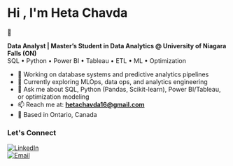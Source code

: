   # Hi , I'm Heta Chavda
👋

**Data Analyst | Master’s Student in Data Analytics @ University of Niagara Falls (ON)**  
SQL • Python • Power BI • Tableau • ETL • ML • Optimization

- 🔭 Working on database systems and predictive analytics pipelines  
- 🌱 Currently exploring MLOps, data ops, and analytics engineering  
- 💬 Ask me about SQL, Python (Pandas, Scikit-learn), Power BI/Tableau, or optimization modeling  
- 📫 Reach me at: **hetachavda16@gmail.com**  
- 📍 Based in Ontario, Canada

###  Let's Connect
[![LinkedIn](https://img.shields.io/badge/LinkedIn-Connect-blue)](https://linkedin.com/in/hetachavda)  
[![Email](https://img.shields.io/badge/Email-hetachavda%40gmail.com-red)](mailto:hetachavda16@gmail.com)
